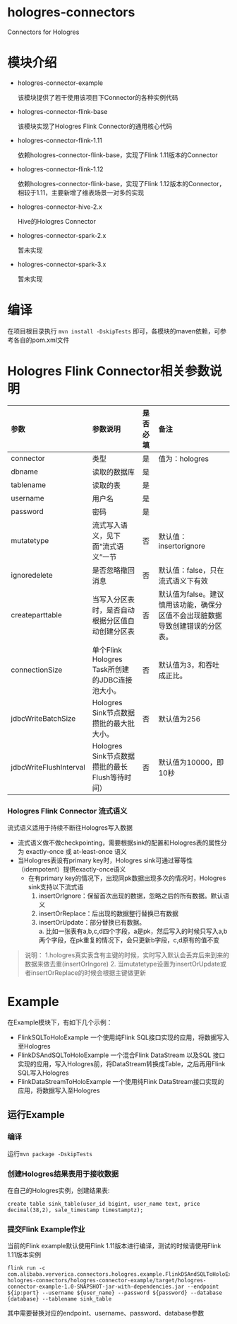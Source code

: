 # hologres-connectors
Connectors for Hologres

# 模块介绍
* hologres-connector-example 
  
    该模块提供了若干使用该项目下Connector的各种实例代码
* hologres-connector-flink-base 
  
    该模块实现了Hologres Flink Connector的通用核心代码
* hologres-connector-flink-1.11 
  
    依赖hologres-connector-flink-base，实现了Flink 1.11版本的Connector
* hologres-connector-flink-1.12 
  
    依赖hologres-connector-flink-base，实现了Flink 1.12版本的Connector，相较于1.11，主要新增了维表场景一对多的实现
* hologres-connector-hive-2.x 
  
    Hive的Hologres Connector
* hologres-connector-spark-2.x 
  
    暂未实现
* hologres-connector-spark-3.x 
  
    暂未实现

# 编译
在项目根目录执行
```mvn install -DskipTests``` 即可，各模块的maven依赖，可参考各自的pom.xml文件

# Hologres Flink Connector相关参数说明

| 参数 | 参数说明 | 是否必填 | 备注 |
| :--- | :--- | :--- | :--- |
| connector | 类型 | 是 | 值为：hologres |
| dbname | 读取的数据库 | 是 |  |
| tablename | 读取的表 | 是 |  |
| username | 用户名 | 是 |  |
| password | 密码 | 是 |  |
| mutatetype | 流式写入语义，见下面“流式语义”一节<br /> | 否 | 默认值：insertorignore |
| ignoredelete | 是否忽略撤回消息 | 否 | 默认值：false，只在流式语义下有效 |
| createparttable| 当写入分区表时，是否自动根据分区值自动创建分区表 | 否|默认值为false。建议慎用该功能，确保分区值不会出现脏数据导致创建错误的分区表。|
| connectionSize| 单个Flink Hologres Task所创建的JDBC连接池大小。|否|默认值为3，和吞吐成正比。|
| jdbcWriteBatchSize| Hologres Sink节点数据攒批的最大批大小。|否|默认值为256|
| jdbcWriteFlushInterval |Hologres Sink节点数据攒批的最长Flush等待时间）|否|默认值为10000，即10秒|

### Hologres Flink Connector 流式语义<br />
流式语义适用于持续不断往Hologres写入数据

- 流式语义做不做checkpointing，需要根据sink的配置和Hologres表的属性分为 exactly-once 或 at-least-once 语义
- 当Hologres表设有primary key时，Hologres sink可通过幂等性（idempotent）提供exactly-once语义
    - 在有primary key的情况下，出现同pk数据出现多次的情况时，Hologres sink支持以下流式语
        1. insertOrIgnore：保留首次出现的数据，忽略之后的所有数据。默认语义
        1. insertOrReplace：后出现的数据整行替换已有数据
        1. insertOrUpdate：部分替换已有数据。<br />a. 比如一张表有a,b,c,d四个字段，a是pk，然后写入的时候只写入a,b两个字段，在pk重复的情况下，会只更新b字段，c,d原有的值不变
> 说明：
> 1.hologres真实表含有主键的时候，实时写入默认会丢弃后来到来的数据来做去重(insertOrIngore)
> 2. 当mutatetype设置为insertOrUpdate或者insertOrReplace的时候会根据主键做更新

# Example
在Example模块下，有如下几个示例：

* FlinkSQLToHoloExample 一个使用纯Flink SQL接口实现的应用，将数据写入至Hologres
* FlinkDSAndSQLToHoloExample 一个混合Flink DataStream 以及SQL 接口实现的应用，写入Hologres前，将DataStream转换成Table，之后再用Flink SQL写入Hologres
* FlinkDataStreamToHoloExample 一个使用纯Flink DataStream接口实现的应用，将数据写入至Hologres

## 运行Example

### 编译
运行```mvn package -DskipTests```

### 创建Hologres结果表用于接收数据
在自己的Hologres实例，创建结果表:

```create table sink_table(user_id bigint, user_name text, price decimal(38,2), sale_timestamp timestamptz);```

### 提交Flink Example作业
当前的Flink example默认使用Flink 1.11版本进行编译，测试的时候请使用Flink 1.11版本实例

```
flink run -c com.alibaba.ververica.connectors.hologres.example.FlinkDSAndSQLToHoloExample hologres-connectors/hologres-connector-example/target/hologres-connector-example-1.0-SNAPSHOT-jar-with-dependencies.jar --endpoint ${ip:port} --username ${user_name} --password ${password} --database {database} --tablename sink_table
```

其中需要替换对应的endpoint、username、password、database参数